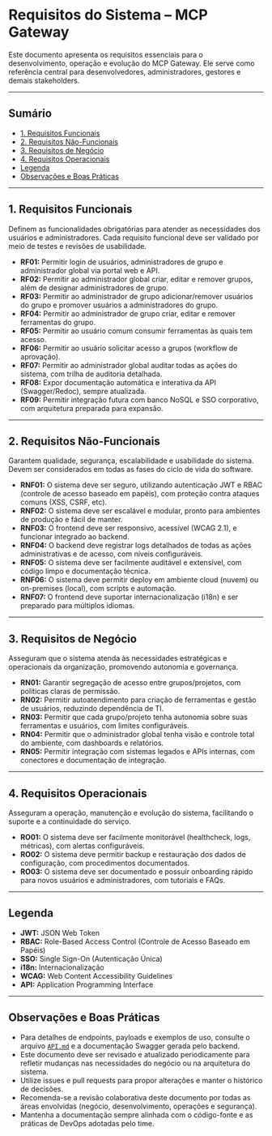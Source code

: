 # Requisitos do Sistema – MCP Gateway

Este documento apresenta os requisitos essenciais para o desenvolvimento, operação e evolução do MCP Gateway. Ele serve como referência central para desenvolvedores, administradores, gestores e demais stakeholders.

---

## Sumário
- [1. Requisitos Funcionais](#1-requisitos-funcionais)
- [2. Requisitos Não-Funcionais](#2-requisitos-não-funcionais)
- [3. Requisitos de Negócio](#3-requisitos-de-negócio)
- [4. Requisitos Operacionais](#4-requisitos-operacionais)
- [Legenda](#legenda)
- [Observações e Boas Práticas](#observações-e-boas-práticas)

---

## 1. Requisitos Funcionais
Definem as funcionalidades obrigatórias para atender as necessidades dos usuários e administradores. Cada requisito funcional deve ser validado por meio de testes e revisões de usabilidade.

- **RF01:** Permitir login de usuários, administradores de grupo e administrador global via portal web e API.
- **RF02:** Permitir ao administrador global criar, editar e remover grupos, além de designar administradores de grupo.
- **RF03:** Permitir ao administrador de grupo adicionar/remover usuários do grupo e promover usuários a administradores do grupo.
- **RF04:** Permitir ao administrador de grupo criar, editar e remover ferramentas do grupo.
- **RF05:** Permitir ao usuário comum consumir ferramentas às quais tem acesso.
- **RF06:** Permitir ao usuário solicitar acesso a grupos (workflow de aprovação).
- **RF07:** Permitir ao administrador global auditar todas as ações do sistema, com trilha de auditoria detalhada.
- **RF08:** Expor documentação automática e interativa da API (Swagger/Redoc), sempre atualizada.
- **RF09:** Permitir integração futura com banco NoSQL e SSO corporativo, com arquitetura preparada para expansão.

---

## 2. Requisitos Não-Funcionais
Garantem qualidade, segurança, escalabilidade e usabilidade do sistema. Devem ser considerados em todas as fases do ciclo de vida do software.

- **RNF01:** O sistema deve ser seguro, utilizando autenticação JWT e RBAC (controle de acesso baseado em papéis), com proteção contra ataques comuns (XSS, CSRF, etc).
- **RNF02:** O sistema deve ser escalável e modular, pronto para ambientes de produção e fácil de manter.
- **RNF03:** O frontend deve ser responsivo, acessível (WCAG 2.1), e funcionar integrado ao backend.
- **RNF04:** O backend deve registrar logs detalhados de todas as ações administrativas e de acesso, com níveis configuráveis.
- **RNF05:** O sistema deve ser facilmente auditável e extensível, com código limpo e documentação técnica.
- **RNF06:** O sistema deve permitir deploy em ambiente cloud (nuvem) ou on-premises (local), com scripts e automação.
- **RNF07:** O frontend deve suportar internacionalização (i18n) e ser preparado para múltiplos idiomas.

---

## 3. Requisitos de Negócio
Asseguram que o sistema atenda às necessidades estratégicas e operacionais da organização, promovendo autonomia e governança.

- **RN01:** Garantir segregação de acesso entre grupos/projetos, com políticas claras de permissão.
- **RN02:** Permitir autoatendimento para criação de ferramentas e gestão de usuários, reduzindo dependência de TI.
- **RN03:** Permitir que cada grupo/projeto tenha autonomia sobre suas ferramentas e usuários, com limites configuráveis.
- **RN04:** Permitir que o administrador global tenha visão e controle total do ambiente, com dashboards e relatórios.
- **RN05:** Permitir integração com sistemas legados e APIs internas, com conectores e documentação de integração.

---

## 4. Requisitos Operacionais
Asseguram a operação, manutenção e evolução do sistema, facilitando o suporte e a continuidade do serviço.

- **RO01:** O sistema deve ser facilmente monitorável (healthcheck, logs, métricas), com alertas configuráveis.
- **RO02:** O sistema deve permitir backup e restauração dos dados de configuração, com procedimentos documentados.
- **RO03:** O sistema deve ser documentado e possuir onboarding rápido para novos usuários e administradores, com tutoriais e FAQs.

---

## Legenda
- **JWT:** JSON Web Token
- **RBAC:** Role-Based Access Control (Controle de Acesso Baseado em Papéis)
- **SSO:** Single Sign-On (Autenticação Única)
- **i18n:** Internacionalização
- **WCAG:** Web Content Accessibility Guidelines
- **API:** Application Programming Interface

---

## Observações e Boas Práticas
- Para detalhes de endpoints, payloads e exemplos de uso, consulte o arquivo [`API.md`](API.md) e a documentação Swagger gerada pelo backend.
- Este documento deve ser revisado e atualizado periodicamente para refletir mudanças nas necessidades do negócio ou na arquitetura do sistema.
- Utilize issues e pull requests para propor alterações e manter o histórico de decisões.
- Recomenda-se a revisão colaborativa deste documento por todas as áreas envolvidas (negócio, desenvolvimento, operações e segurança).
- Mantenha a documentação sempre alinhada com o código-fonte e as práticas de DevOps adotadas pelo time.
